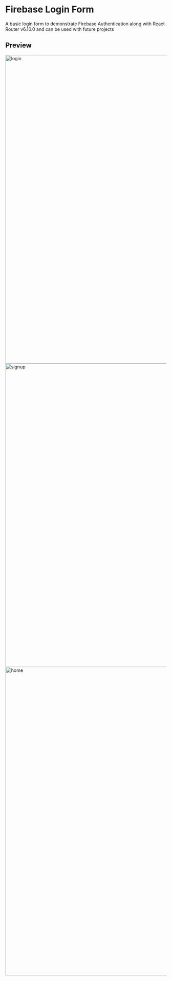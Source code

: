 # Firebase Login Form

A basic login form to demonstrate Firebase Authentication along with React Router v6.10.0 and can be used with future projects

## Preview

<img width="959" alt="login" src="https://user-images.githubusercontent.com/87572723/234335983-042c94bb-49b2-44b2-92bd-a11990f0a03c.png">
<img width="944" alt="signup" src="https://user-images.githubusercontent.com/87572723/234336069-65804b59-f034-4070-a5f0-f6929b9f0e97.png">
<img width="960" alt="home" src="https://user-images.githubusercontent.com/87572723/234336083-8c24a330-1129-494f-90ea-683801a9ea59.png">
